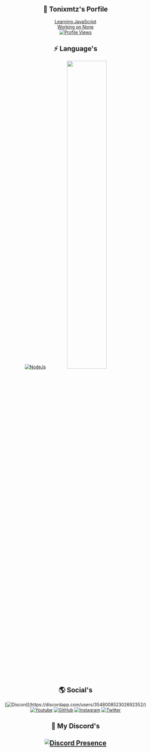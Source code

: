 <div align="center">

## 📜 Tonixmtz's Porfile  <a href="https://github.com/Tonixmtz">
</div>
<div align="center">
Learning JavaScript
</div>
<div align="center">
Working on None
</div>
<div align="center">
<img src="https://komarev.com/ghpvc/?username=Tonixmtz&color=grey&style=flat-square" alt="Profile Views"/></a>

## ⚡ Language's
</div>
<div align="center">

[![NodeJs](https://img.shields.io/badge/JavaScript-111111?style=for-the-badge&logo=javascript&logoColor=white)](https://nodejs.org/)
<img height="50%" width="auto" src ="https://github-readme-stats.vercel.app/api/top-langs/?username=Tonixmtz&layout=compact&hide_border=true&theme=material-palenight&bg_color=00000000&langs_count=6&hide=jupyter%20notebook,tex,css,php&exclude_repo=Pacman-AI">
</div>
<div align="center">

## 🌎 Social's

[![Discord](https://img.shields.io/badge/Tonixmtz-111111.svg?&style=for-the-badge&logo=discord&logoColor=white")](https://discordapp.com/users/354800852302692352/)
[![Youtube](https://img.shields.io/badge/youtube-111111.svg?&style=for-the-badge&logo=youtube&logoColor=white)](https://www.youtube.com/channel/UCoMzOGW4EmoxLjPuetJs6EA)
[![GitHub](https://img.shields.io/badge/Github-111111?style=for-the-badge&logo=github&logoColor=white)](https://github.com/Tonixmtz)
[![Instagram](https://img.shields.io/badge/Instagram-111111?style=for-the-badge&logo=instagram&logoColor=white)](https://www.instagram.com/Tonixmtz/)
[![Twitter](https://img.shields.io/badge/Twitter-111111.svg?style=for-the-badge&logo=twitter&logoColor=white)](https://twitter.com/Tonixmtz_)

## 👤 My Discord's
## [![Discord Presence](https://lanyard.cnrad.dev/api/354800852302692352)](https://discord.com/users/354800852302692352)
